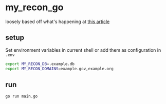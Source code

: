 # my_recon_go

loosely based off what's happening at [this article](https://dhiyaneshgeek.github.io/bug/bounty/2020/02/06/recon-with-me/)

## setup

Set environment variables in current shell or add them as configuration in `.env`

```sh
export MY_RECON_DB=.example.db
export MY_RECON_DOMAINS=example.gov,example.org
```

## run

```sh
go run main.go
```

